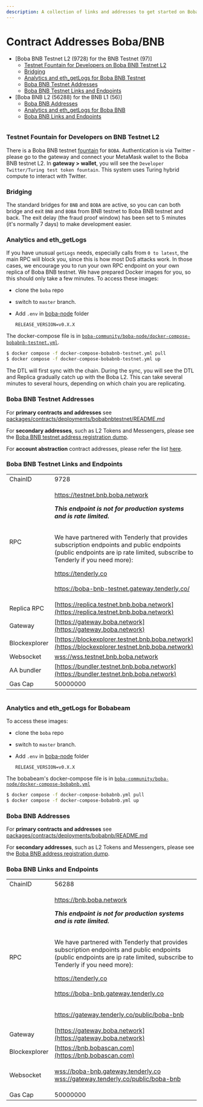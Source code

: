 ```yaml
---
description: A collection of links and addresses to get started on Boba-BNB
---
```


# Contract Addresses Boba/BNB

* \[Boba BNB Testnet L2 (9728) for the BNB Testnet (97)]
  * [Testnet Fountain for Developers on Boba BNB Testnet L2](network-bnb.md#testnet-fountain-for-developers-on-boba-bnb-testnet-l2)
  * [Bridging](network-bnb.md#bridging)
  * [Analytics and eth\_getLogs for Boba BNB Testnet](network-bnb.md#analytics-and-eth-getlogs-for-boba-bnb-testnet)
  * [Boba BNB Testnet Addresses](network-bnb.md#boba-bnb-testnet-addresses)
  * [Boba BNB Testnet Links and Endpoints](network-bnb.md#boba-bnb-testnet-links-and-endpoints)
* \[Boba BNB L2 (56288) for the BNB L1 (56)]
  * [Boba BNB Addresses](network-bnb.md#boba-bnb-addresses)
  * [Analytics and eth\_getLogs for Boba BNB](network-bnb.md#analytics-and-eth-getlogs-for-boba-bnb)
  * [Boba BNB Links and Endpoints](network-bnb.md#boba-bnb-links-and-endpoints)

<figure><img src="../../.gitbook/assets/boba bnb testnet.png" alt=""><figcaption></figcaption></figure>

### Testnet Fountain for Developers on BNB Testnet L2

There is a Boba BNB testnet [fountain](https://gateway.boba.network/?network=Testnet\&chain=BNB) for `BOBA`. Authentication is via Twitter - please go to the gateway and connect your MetaMask wallet to the Boba BNB testnet L2. In **gateway > wallet**, you will see the `Developer Twitter/Turing test token fountain`. This system uses Turing hybrid compute to interact with Twitter.

### Bridging

The standard bridges for `BNB` and `BOBA` are active, so you can can both bridge and exit `BNB` and `BOBA` from BNB testnet to Boba BNB testnet and back. The exit delay (the fraud proof window) has been set to 5 minutes (it's normally 7 days) to make development easier.

### Analytics and eth\_getLogs

If you have unusual `getLogs` needs, especially calls from `0 to latest`, the main RPC will block you, since this is how most DoS attacks work. In those cases, we encourage you to run your own RPC endpoint on your own replica of Boba BNB testnet. We have prepared Docker images for you, so this should only take a few minutes. To access these images:

* clone the `boba` repo
* switch to `master` branch.
*   Add `.env` in [boba-node](https://github.com/bobanetwork/boba/tree/master/boba\_community/boba-node) folder

    ```
    RELEASE_VERSION=v0.X.X
    ```

The docker-compose file is in [`boba-community/boba-node/docker-compose-bobabnb-testnet.yml`](https://github.com/bobanetwork/boba/tree/master/boba\_community/boba-node).

```bash
$ docker compose -f docker-compose-bobabnb-testnet.yml pull
$ docker compose -f docker-compose-bobabnb-testnet.yml up
```

The DTL will first sync with the chain. During the sync, you will see the DTL and Replica gradually catch up with the Boba L2. This can take several minutes to several hours, depending on which chain you are replicating.

### Boba BNB Testnet Addresses

For **primary contracts and addresses** see [packages/contracts/deployments/bobabnbtestnet/README.md](https://github.com/bobanetwork/boba/tree/master/packages/contracts/deployments/bobabnbtestnet/)

For **secondary addresses**, such as L2 Tokens and Messengers, please see the [Boba BNB testnet address registration dump](https://github.com/bobanetwork/boba/tree/master/packages/boba/register/addresses/addressBobaBnbTestnet\_0xAee1fb3f4353a9060aEC3943fE932b6Efe35CdAa.json).

For **account abstraction** contract addresses, please refer the list [here](https://github.com/bobanetwork/boba/blob/develop/packages/boba/account-abstraction/deployments/boba\_bnb\_testnet/addresses.json).

### Boba BNB Testnet Links and Endpoints

|               |                                                                                                                                                                                                                                                                                                                                                                                                                                                                                                                                                                       |
| ------------- | --------------------------------------------------------------------------------------------------------------------------------------------------------------------------------------------------------------------------------------------------------------------------------------------------------------------------------------------------------------------------------------------------------------------------------------------------------------------------------------------------------------------------------------------------------------------- |
| ChainID       | 9728                                                                                                                                                                                                                                                                                                                                                                                                                                                                                                                                                                  |
| RPC           | <p><a href="https://testnet.bnb.boba.network">https://testnet.bnb.boba.network</a> <br></p><p><em><strong>This  endpoint is not for production systems and is rate limited.</strong></em></p><p><br>We have partnered with Tenderly that provides subscription endpoints and public endpoints (public endpoints are ip rate limited, subscribe to Tenderly if you need more):</p><p></p><p><a href="https://tenderly.co">https://tenderly.co</a><br><br><a href="https://boba-bnb-testnet.gateway.tenderly.co/">https://boba-bnb-testnet.gateway.tenderly.co/</a></p> |
| Replica RPC   | [https://replica.testnet.bnb.boba.network](https://replica.testnet.bnb.boba.network)                                                                                                                                                                                                                                                                                                                                                                                                                                                                                  |
| Gateway       | [https://gateway.boba.network](https://gateway.boba.network)                                                                                                                                                                                                                                                                                                                                                                                                                                                                                                          |
| Blockexplorer | [https://blockexplorer.testnet.bnb.boba.network](https://blockexplorer.testnet.bnb.boba.network)                                                                                                                                                                                                                                                                                                                                                                                                                                                                      |
| Websocket     | [wss://wss.testnet.bnb.boba.network](wss://wss.testnet.bnb.boba.network)                                                                                                                                                                                                                                                                                                                                                                                                                                                                                              |
| AA bundler    | [https://bundler.testnet.bnb.boba.network](https://bundler.testnet.bnb.boba.network)                                                                                                                                                                                                                                                                                                                                                                                                                                                                                  |
| Gas Cap       | 50000000                                                                                                                                                                                                                                                                                                                                                                                                                                                                                                                                                              |

<figure><img src="../../.gitbook/assets/boba bnb l2.png" alt=""><figcaption></figcaption></figure>

### Analytics and eth\_getLogs for Bobabeam

To access these images:

* clone the `boba` repo
* switch to `master` branch.
*   Add `.env` in [boba-node](https://github.com/bobanetwork/boba/tree/master/boba\_community/boba-node) folder

    ```
    RELEASE_VERSION=v0.X.X
    ```

The bobabeam's docker-compose file is in [`boba-community/boba-node/docker-compose-bobabnb.yml`](https://github.com/bobanetwork/boba/tree/master/boba\_community/boba-node)

```bash
$ docker compose -f docker-compose-bobabnb.yml pull
$ docker compose -f docker-compose-bobabnb.yml up
```

### Boba BNB Addresses

For **primary contracts and addresses** see [packages/contracts/deployments/bobabnb/README.md](https://github.com/bobanetwork/boba/tree/master/packages/contracts/deployments/bobabnb/)

For **secondary addresses**, such as L2 Tokens and Messengers, please see the [Boba BNB address registration dump](https://github.com/bobanetwork/boba/tree/master/packages/boba/register/addresses/addressBobaBnb\_0xeb989B25597259cfa51Bd396cE1d4B085EC4c753.json).

### Boba BNB Links and Endpoints

|               |                                                                                                                                                                                                                                                                                                                                                                                                                                                                                                                                                                                                                                                   |
| ------------- | ------------------------------------------------------------------------------------------------------------------------------------------------------------------------------------------------------------------------------------------------------------------------------------------------------------------------------------------------------------------------------------------------------------------------------------------------------------------------------------------------------------------------------------------------------------------------------------------------------------------------------------------------- |
| ChainID       | 56288                                                                                                                                                                                                                                                                                                                                                                                                                                                                                                                                                                                                                                             |
| RPC           | <p><a href="https://bnb.boba.network">https://bnb.boba.network</a> <br></p><p><em><strong>This  endpoint is not for production systems and is rate limited.</strong></em></p><p><br>We have partnered with Tenderly that provides subscription endpoints and public endpoints (public endpoints are ip rate limited, subscribe to Tenderly if you need more):</p><p></p><p><a href="https://tenderly.co">https://tenderly.co</a><br><br><a href="http://boba-bnb.gateway.tenderly.co">https://boba-bnb.gateway.tenderly.co</a></p><p><br><a href="http://gateway.tenderly.co/public/boba-bnb">https://gateway.tenderly.co/public/boba-bnb</a></p> |
| Gateway       | [https://gateway.boba.network](https://gateway.boba.network)                                                                                                                                                                                                                                                                                                                                                                                                                                                                                                                                                                                      |
| Blockexplorer | [https://bnb.bobascan.com](https://bnb.bobascan.com)                                                                                                                                                                                                                                                                                                                                                                                                                                                                                                                                                                                              |
| Websocket     | <p><a href="wss://boba-bnb.gateway.tenderly.co">wss://boba-bnb.gateway.tenderly.co</a><br><a href="wss://gateway.tenderly.co/public/boba-bnb">wss://gateway.tenderly.co/public/boba-bnb</a></p>                                                                                                                                                                                                                                                                                                                                                                                                                                                   |
| Gas Cap       | 50000000                                                                                                                                                                                                                                                                                                                                                                                                                                                                                                                                                                                                                                          |
